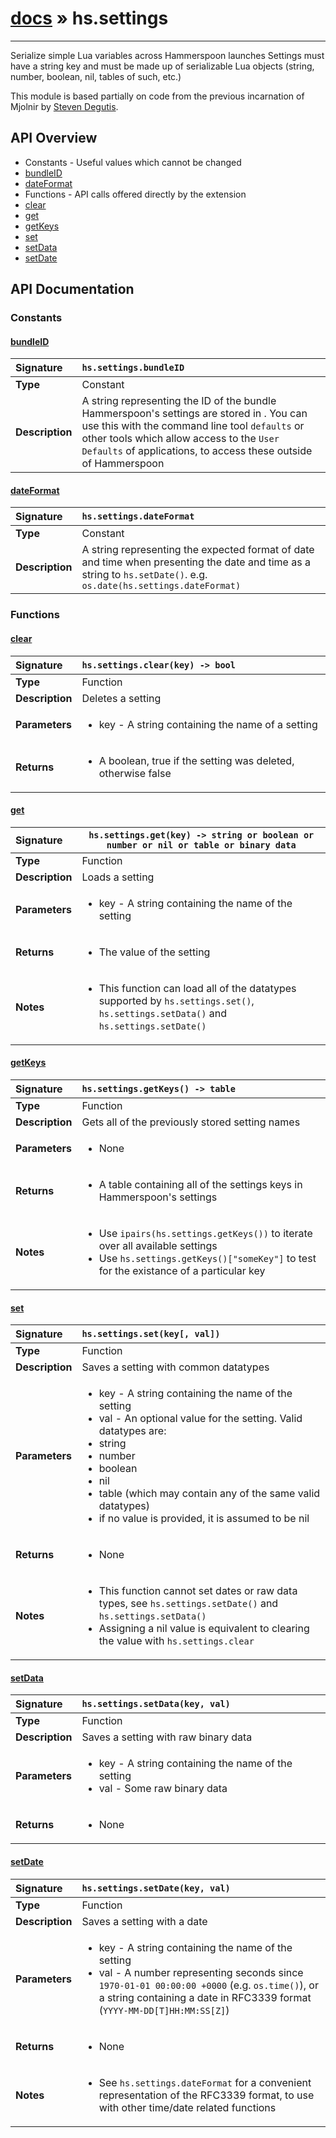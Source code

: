 # [docs](index.md) » hs.settings
---

Serialize simple Lua variables across Hammerspoon launches
Settings must have a string key and must be made up of serializable Lua objects (string, number, boolean, nil, tables of such, etc.)

This module is based partially on code from the previous incarnation of Mjolnir by [Steven Degutis](https://github.com/sdegutis/).


## API Overview
* Constants - Useful values which cannot be changed
 * [bundleID](#bundleid)
 * [dateFormat](#dateformat)
* Functions - API calls offered directly by the extension
 * [clear](#clear)
 * [get](#get)
 * [getKeys](#getkeys)
 * [set](#set)
 * [setData](#setdata)
 * [setDate](#setdate)

## API Documentation

### Constants

#### [bundleID](#bundleid)
| <span style="float: left;">**Signature**</span> | <span style="float: left;">`hs.settings.bundleID` </span>                                                          |
| -----------------------------------------------------|---------------------------------------------------------------------------------------------------------|
| **Type**                                             | Constant                                                                                         |
| **Description**                                      | A string representing the ID of the bundle Hammerspoon's settings are stored in . You can use this with the command line tool `defaults` or other tools which allow access to the `User Defaults` of applications, to access these outside of Hammerspoon                                                                                         |

#### [dateFormat](#dateformat)
| <span style="float: left;">**Signature**</span> | <span style="float: left;">`hs.settings.dateFormat` </span>                                                          |
| -----------------------------------------------------|---------------------------------------------------------------------------------------------------------|
| **Type**                                             | Constant                                                                                         |
| **Description**                                      | A string representing the expected format of date and time when presenting the date and time as a string to `hs.setDate()`.  e.g. `os.date(hs.settings.dateFormat)`                                                                                         |

### Functions

#### [clear](#clear)
| <span style="float: left;">**Signature**</span> | <span style="float: left;">`hs.settings.clear(key) -> bool` </span>                                                          |
| -----------------------------------------------------|---------------------------------------------------------------------------------------------------------|
| **Type**                                             | Function                                                                                         |
| **Description**                                      | Deletes a setting                                                                                         |
| **Parameters**                                       | <ul><li>key - A string containing the name of a setting</li></ul> |
| **Returns**                                          | <ul><li>A boolean, true if the setting was deleted, otherwise false</li></ul>          |

#### [get](#get)
| <span style="float: left;">**Signature**</span> | <span style="float: left;">`hs.settings.get(key) -> string or boolean or number or nil or table or binary data` </span>                                                          |
| -----------------------------------------------------|---------------------------------------------------------------------------------------------------------|
| **Type**                                             | Function                                                                                         |
| **Description**                                      | Loads a setting                                                                                         |
| **Parameters**                                       | <ul><li>key - A string containing the name of the setting</li></ul> |
| **Returns**                                          | <ul><li>The value of the setting</li></ul>          |
| **Notes**                                            | <ul><li>This function can load all of the datatypes supported by `hs.settings.set()`, `hs.settings.setData()` and `hs.settings.setDate()`</li></ul>                |

#### [getKeys](#getkeys)
| <span style="float: left;">**Signature**</span> | <span style="float: left;">`hs.settings.getKeys() -> table` </span>                                                          |
| -----------------------------------------------------|---------------------------------------------------------------------------------------------------------|
| **Type**                                             | Function                                                                                         |
| **Description**                                      | Gets all of the previously stored setting names                                                                                         |
| **Parameters**                                       | <ul><li>None</li></ul> |
| **Returns**                                          | <ul><li>A table containing all of the settings keys in Hammerspoon's settings</li></ul>          |
| **Notes**                                            | <ul><li>Use `ipairs(hs.settings.getKeys())` to iterate over all available settings</li><li>Use `hs.settings.getKeys()["someKey"]` to test for the existance of a particular key</li></ul>                |

#### [set](#set)
| <span style="float: left;">**Signature**</span> | <span style="float: left;">`hs.settings.set(key[, val])` </span>                                                          |
| -----------------------------------------------------|---------------------------------------------------------------------------------------------------------|
| **Type**                                             | Function                                                                                         |
| **Description**                                      | Saves a setting with common datatypes                                                                                         |
| **Parameters**                                       | <ul><li>key - A string containing the name of the setting</li><li>val - An optional value for the setting. Valid datatypes are:</li><li>  string</li><li>  number</li><li>  boolean</li><li>  nil</li><li>  table (which may contain any of the same valid datatypes)</li><li>if no value is provided, it is assumed to be nil</li></ul> |
| **Returns**                                          | <ul><li>None</li></ul>          |
| **Notes**                                            | <ul><li>This function cannot set dates or raw data types, see `hs.settings.setDate()` and `hs.settings.setData()`</li><li>Assigning a nil value is equivalent to clearing the value with `hs.settings.clear`</li></ul>                |

#### [setData](#setdata)
| <span style="float: left;">**Signature**</span> | <span style="float: left;">`hs.settings.setData(key, val)` </span>                                                          |
| -----------------------------------------------------|---------------------------------------------------------------------------------------------------------|
| **Type**                                             | Function                                                                                         |
| **Description**                                      | Saves a setting with raw binary data                                                                                         |
| **Parameters**                                       | <ul><li>key - A string containing the name of the setting</li><li>val - Some raw binary data</li></ul> |
| **Returns**                                          | <ul><li>None</li></ul>          |

#### [setDate](#setdate)
| <span style="float: left;">**Signature**</span> | <span style="float: left;">`hs.settings.setDate(key, val)` </span>                                                          |
| -----------------------------------------------------|---------------------------------------------------------------------------------------------------------|
| **Type**                                             | Function                                                                                         |
| **Description**                                      | Saves a setting with a date                                                                                         |
| **Parameters**                                       | <ul><li>key - A string containing the name of the setting</li><li>val - A number representing seconds since `1970-01-01 00:00:00 +0000` (e.g. `os.time()`), or a string containing a date in RFC3339 format (`YYYY-MM-DD[T]HH:MM:SS[Z]`)</li></ul> |
| **Returns**                                          | <ul><li>None</li></ul>          |
| **Notes**                                            | <ul><li>See `hs.settings.dateFormat` for a convenient representation of the RFC3339 format, to use with other time/date related functions</li></ul>                |

